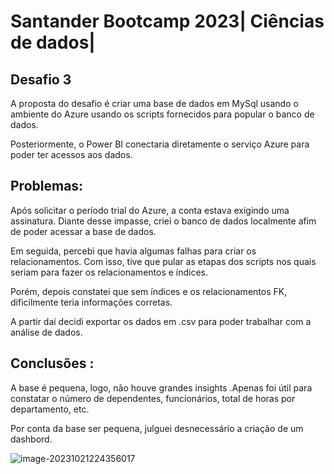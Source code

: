 # Santander Bootcamp 2023| Ciências de dados|




## Desafio 3
A proposta do desafio é criar uma base de dados em MySql usando o ambiente do Azure usando os scripts fornecidos para popular o banco de dados.

Posteriormente, o Power BI conectaria diretamente o serviço Azure para poder ter acessos aos dados.

## Problemas:
Após solicitar o período trial do Azure, a conta estava exigindo uma assinatura. Diante desse impasse, criei o banco de dados localmente afim de poder acessar a base de dados.

Em seguida, percebi que havia algumas falhas para criar os relacionamentos. Com isso, tive que pular as etapas dos scripts nos quais seriam para fazer os relacionamentos e índices.

Porém, depois constatei que sem índices e os relacionamentos FK, dificilmente teria informações corretas.

A partir daí decidi exportar os dados em .csv para poder trabalhar com a análise de dados.

## Conclusões :

A base é pequena, logo, não houve grandes insights .Apenas foi útil para constatar o número de dependentes, funcionários, total de horas por departamento, etc.

Por conta da base ser pequena, julguei desnecessário a criação de um dashbord. 

![image-20231021224356017](C:\Users\Jemerson\AppData\Roaming\Typora\typora-user-images\image-20231021224356017.png)